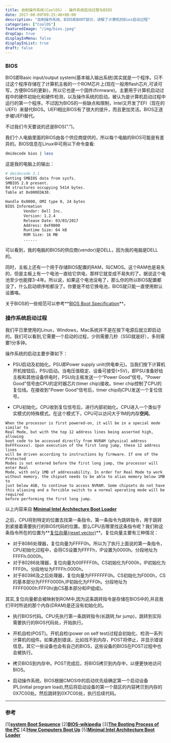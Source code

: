 ```yaml
---
title: 自制操作系统(CoolOS) - 操作系统启动过程与BIOS
date: 2017-08-09T09:25:40+08:00
description: "自制操作系统，BIOS和BOOT部分，讲解了计算机的Bios启动过程"
categories: ["CoolOS"]
featuredImage: "/img/bios.jpeg"
dropCap: true
displayInMenu: false
displayInList: true
draft: false
---
```


### BIOS

BIOS即Basic input/output system(基本输入输出系统)其实就是一个程序。只不过这个程序存储在了计算机主板的一个ROM芯片上(现在一般用flash芯片,可读可写，方便BIOS的更新)，所以它也是一个固件(firmware)。主要用于计算机启动过程中的硬件初始化和硬件检测，以及操作系统的启动。被认为是计算机启动过程中运行的第一个程序。不过因为BIOS的一些缺点和限制，Intel又开发了EFI（现在的UEFI）来替代BIOS。UEFI相比BIOS有了很大的提升，而且更加灵活。BIOS正逐步被UEFI替代。



<!-- more -->


不过我们今天要说的还是BIOS(".")。

我们个人电脑里面的BIOS由各个供应商提供的，所以每个电脑的BIOS可能是有差异的。BIOS信息在Linux中可用以下命令查看:
```bash
dmidecode bios | less
```
这是我的电脑上的输出：
```bash
# dmidecode 3.1
Getting SMBIOS data from sysfs.
SMBIOS 2.8 present.
94 structures occupying 5414 bytes.
Table at 0x000EDA30.

Handle 0x0000, DMI type 0, 24 bytes
BIOS Information
        Vendor: Dell Inc.
        Version: 1.2.4
        Release Date: 03/03/2017
        Address: 0xF0000
        Runtime Size: 64 kB
        ROM Size: 16 MB
		......
```
可以看到，我的电脑的BIOS的供应商(vendor)是DELL，因为我的电脑是DELL的。

同时，主板上还有一个用于存储BIOS配置的RAM，叫CMOS。这个RAM也是易失的，但是主板上有一个电池一直给它供电，那样它就变成不易失的了。据说这个电池至少也能撑3-4年。所以说，如果这个电池没电了，那么你的所以BIOS配置都没了，什么启动顺序啦都没了。你要是不给它换电池，BIOS就只能一直使用默认设置咯。

关于BIOS的一些规范可以参考**[BIOS Boot Specification](https://acpica.org/sites/acpica/files/specsbbs101.pdf)**。

### 操作系统启动过程

我们平日里使用的Linux，Windows，Mac系统并不是在按下电源后就立即启动的。我们可以看到,它需要一个启动的过程，少则需要几秒（SSD就是好），多则需要1分多钟。

操作系统的启动主要步骤如下：

- PSU启动及初始化。PSU即Power supply unit(供电单元)。当我们按下计算机开机按钮后，PSU启动。当电压值稳定、设备可接受(+5V)，即PSU准备好给主板和其他设备供电时，PSU向主板发送一个“Power Good”信号。"Power Good"信号由CPU的定时器芯片(timer chip)接收。timer chip控制了CPU的复位线。在接收到"Power Good"信号后，timer chip向CPU发送一个复位信号。

- CPU初始化。CPU收到复位信号后，进行内部初始化。CPU进入一个类似于实模式的特殊模式。在这个模式下，CPU可以访问大于1M的内存**空间**。
```
When the processor is first powered-on, it will be in a special mode similar to
Real Mode, but with the top 12 address lines being asserted high, allowing
boot code to be accessed directly from NVRAM (physical address
0xFFFxxxxx). Upon execution of the first long jump, these 12 address lines
will be driven according to instructions by firmware. If one of the Protected
Modes is not entered before the first long jump, the processor will enter Real
Mode, with only 1MB of addressability. In order for Real Mode to work
without memory, the chipset needs to be able to alias memory below 1MB to
just below 4GB, to continue to access NVRAM. Some chipsets do not have
this aliasing and a forcible switch to a normal operating mode will be required
before performing the first long jump.
```
   以上内容来自 **[Minimal Intel Architecture Boot Loader](https://www.cs.cmu.edu/~410/doc/minimal_boot.pdf)**

   之后，CPU将到特定的位置去找第一条指令。第一条指令为跳转指令，用于跳转到紧接着需要执行的BIOS代码的位置。那么CPU去哪里找这条指令呢？我们称这条指令所在的位置为**[复位向量(reset vector)](https://en.wikipedia.org/wiki/Reset_vector)**。复位向量主要有三种情况：
 - 对于8086处理器，复位向量为FFFF0h。所以为了执行上面说的第一条指令，CPU初始化过程中，会将CS设置为FFFFh，IP设置为0000h。分段地址为FFFFh:0000h。
 - 对于80286处理器，复位向量为00FFFF0h。CS初始化为F000h，IP初始化为FFF0h。分段地址为FFFFh:0000h。
 - 对于80386及之后处理器，复位向量为FFFFFFF0h。CS初始化为F000h，CS的基本部分为FFFF0000h,IP初始化为FFF0h。分段地址为FFFF0000h:FFF0h(由CS基本部分和IP组成)。

  其实,复位向量都会被映射到ROM中,因为这条跳转指令是存储在BIOS中的,并且我们平时所说的那个内存(DRAM)是还没有初始化的。

- 执行BIOS代码。CPU先执行第一条跳转指令(长跳转,far jump)，跳转到实际需要执行的BIOS代码处，开始执行。

- 开机自检(POST)。开机自检(power on self test)过程会初始化、检测一系列计算机的组件。如果遇到错误，比如找不到内存，POST将停止，并显示错误信息。其它一些设备也会有自己的BIOS，这些设备的BIOS在POST过程中也会被执行。

- 拷贝BIOS到内存中。POST完成后，将BIOS拷贝到内存中，以便更快地访问BIOS。

- 启动操作系统。BIOS根据CMOS中的启动优先级确定第一个启动设备IPL(initial program load),然后将启动设备的第一个扇区的内容拷贝到内存的0X7C00处。然后跳转到0X7C00处，执行后续代码。

---

### 参考
[1]**[system Boot Sequence](http://www.pcguide.com/ref/mbsys/bios/bootSequence-c.html)**
[2]**[BIOS-wikipedia](https://en.wikipedia.org/wiki/BIOS)**
[3]**[The Booting Process of the PC](http://www.comptechdoc.org/hardware/pc/pcboot.html)**
[4]**[How Computers Boot Up](http://duartes.org/gustavo/blog/post/how-computers-boot-up/)**
[5]**[Minimal Intel Architecture Boot Loader](https://www.cs.cmu.edu/~410/doc/minimal_boot.pdf)**

